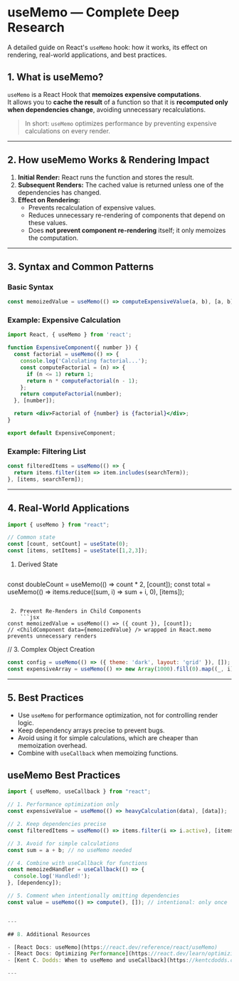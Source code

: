 # useMemo — Complete Deep Research

A detailed guide on React's `useMemo` hook: how it works, its effect on rendering, real-world applications, and best practices.

## 1. What is useMemo?

`useMemo` is a React Hook that **memoizes expensive computations**.  
It allows you to **cache the result** of a function so that it is **recomputed only when dependencies change**, avoiding unnecessary recalculations.

> In short: `useMemo` optimizes performance by preventing expensive calculations on every render.

---

## 2. How useMemo Works & Rendering Impact

1. **Initial Render:** React runs the function and stores the result.
2. **Subsequent Renders:** The cached value is returned unless one of the dependencies has changed.
3. **Effect on Rendering:**
   - Prevents recalculation of expensive values.
   - Reduces unnecessary re-rendering of components that depend on these values.
   - Does **not prevent component re-rendering** itself; it only memoizes the computation.

---

## 3. Syntax and Common Patterns

### Basic Syntax

```jsx
const memoizedValue = useMemo(() => computeExpensiveValue(a, b), [a, b]);
```

### Example: Expensive Calculation

```jsx
import React, { useMemo } from 'react';

function ExpensiveComponent({ number }) {
  const factorial = useMemo(() => {
    console.log('Calculating factorial...');
    const computeFactorial = (n) => {
      if (n <= 1) return 1;
      return n * computeFactorial(n - 1);
    };
    return computeFactorial(number);
  }, [number]);

  return <div>Factorial of {number} is {factorial}</div>;
}

export default ExpensiveComponent;
```

### Example: Filtering List

```jsx
const filteredItems = useMemo(() => {
  return items.filter(item => item.includes(searchTerm));
}, [items, searchTerm]);
```

---

## 4. Real-World Applications

```jsx
import { useMemo } from "react";

// Common state
const [count, setCount] = useState(0);
const [items, setItems] = useState([1,2,3]);
```

1. Derived State
   ```jsx
const doubleCount = useMemo(() => count * 2, [count]);
const total = useMemo(() => items.reduce((sum, i) => sum + i, 0), [items]);
```

 2. Prevent Re-Renders in Child Components
    ```jsx
const memoizedValue = useMemo(() => ({ count }), [count]);
// <ChildComponent data={memoizedValue} /> wrapped in React.memo prevents unnecessary renders
```

// 3. Complex Object Creation
```jsx
const config = useMemo(() => ({ theme: 'dark', layout: 'grid' }), []);
const expensiveArray = useMemo(() => new Array(1000).fill(0).map((_, i) => i*i), []);
```

---

## 5. Best Practices

- Use `useMemo` for performance optimization, not for controlling render logic.
- Keep dependency arrays precise to prevent bugs.
- Avoid using it for simple calculations, which are cheaper than memoization overhead.
- Combine with `useCallback` when memoizing functions.

## useMemo Best Practices 

```jsx
import { useMemo, useCallback } from "react";

// 1. Performance optimization only
const expensiveValue = useMemo(() => heavyCalculation(data), [data]);

// 2. Keep dependencies precise
const filteredItems = useMemo(() => items.filter(i => i.active), [items]);

// 3. Avoid for simple calculations
const sum = a + b; // no useMemo needed

// 4. Combine with useCallback for functions
const memoizedHandler = useCallback(() => {
  console.log('Handled!');
}, [dependency]);

// 5. Comment when intentionally omitting dependencies
const value = useMemo(() => compute(), []); // intentional: only once


---

## 8. Additional Resources

- [React Docs: useMemo](https://react.dev/reference/react/useMemo)
- [React Docs: Optimizing Performance](https://react.dev/learn/optimizing-performance)
- [Kent C. Dodds: When to useMemo and useCallback](https://kentcdodds.com/blog/usememo-and-usecallback)

---
